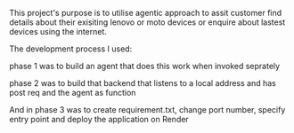 This project's purpose is to utilise agentic approach to assit customer find details about their exisiting lenovo or moto devices or enquire about lastest devices using the internet.

The development process I used:

phase 1 was to build an agent that does this work when invoked seprately

phase 2 was to build that backend that listens to a local address and has post req and the agent as function

And in phase 3 was to create requirement.txt, change port number, specify entry point and deploy the application on Render
